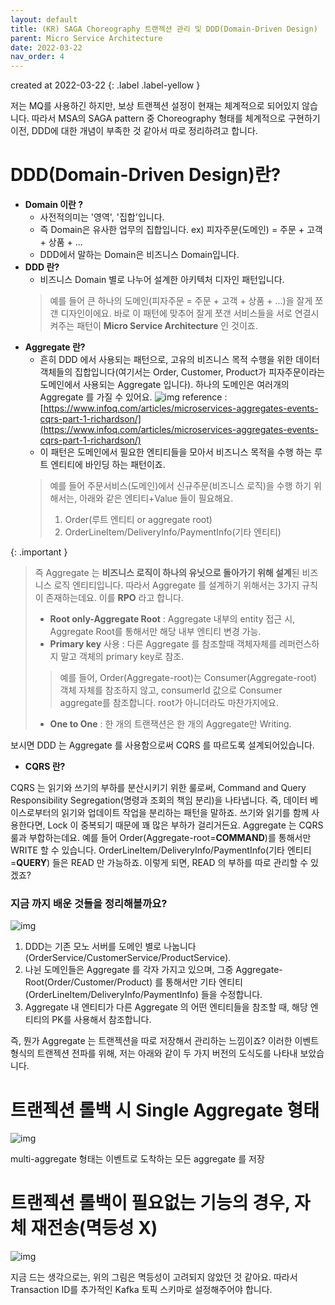 ```yaml
---
layout: default
title: (KR) SAGA Choreography 트랜젝션 관리 및 DDD(Domain-Driven Design)
parent: Micro Service Architecture
date: 2022-03-22
nav_order: 4
---
```


created at 2022-03-22
{: .label .label-yellow }

저는 MQ를 사용하긴 하지만, 보상 트랜젝션 설정이 현재는 체계적으로 되어있지 않습니다. 따라서 MSA의 SAGA pattern 중 Choreography 형태를 체계적으로 구현하기 이전, DDD에 대한 개념이 부족한 것 같아서 따로 정리하려고 합니다. 

# DDD(Domain-Driven Design)란?
* **Domain 이란 ?**
  * 사전적의미는 '영역', '집합'입니다.
  * 즉 Domain은 유사한 업무의 집합입니다. ex) 피자주문(도메인) = 주문 + 고객 + 상품 + ...
  * DDD에서 말하는 Domain은 비즈니스 Domain입니다.
* **DDD 란?**
  * 비즈니스 Domain 별로 나누어 설계한 아키텍처 디자인 패턴입니다.
  > 예를 들어 큰 하나의 도메인(피자주문 = 주문 + 고객 + 상품 + ...)을 잘게 쪼갠 디자인이에요. 바로 이 패턴에 맞추어 잘게 쪼갠 서비스들을 서로 연결시켜주는 패턴이 **Micro Service Architecture** 인 것이죠.
* **Aggregate 란?**
  * 흔히 DDD 에서 사용되는 패턴으로, 고유의 비즈니스 목적 수행을 위한 데이터 객체들의 집합입니다(여기서는 Order, Customer, Product가 피자주문이라는 도메인에서 사용되는 Aggregate 입니다). 하나의 도메인은 여러개의 Aggregate 를 가질 수 있어요.
  ![img](../../../assets/img/performance/14.webp)
  reference : [https://www.infoq.com/articles/microservices-aggregates-events-cqrs-part-1-richardson/](https://www.infoq.com/articles/microservices-aggregates-events-cqrs-part-1-richardson/)
  * 이 패턴은 도메인에서 필요한 엔티티들을 모아서 비즈니스 목적을 수행 하는 루트 엔티티에 바인딩 하는 패턴이죠.
  > 예를 들어 주문서비스(도메인)에서 신규주문(비즈니스 로직)을 수행 하기 위해서는, 아래와 같은 엔티티+Value 들이 필요해요.
  > 1. Order(루트 엔티티 or aggregate root)
  > 2. OrderLineItem/DeliveryInfo/PaymentInfo(기타 엔티티)

{: .important }
> 즉 Aggregate 는 **비즈니스 로직이 하나의 유닛으로 돌아가기 위해 설계**된 비즈니스 로직 엔티티입니다. 따라서 Aggregate 를 설계하기 위해서는 3가지 규칙이 존재하는데요. 이를 **RPO** 라고 합니다.
> * **Root only-Aggregate Root** : Aggregate 내부의 entity 접근 시, Aggregate Root를 통해서만 해당 내부 엔티티 변경 가능.
> * **Primary key** 사용 : 다른 Aggregate 를 참조할때 객체자체를 레퍼런스하지 말고 객체의 primary key로 참조.
> > 예를 들어, Order(Aggregate-root)는 Consumer(Aggregate-root) 객체 자체를 참조하지 않고, consumerId 값으로 Consumer aggregate를 참조합니다. root가 아니더라도 마찬가지에요.
> * **One to One** : 한 개의 트랜잭션은 한 개의 Aggregate만 Writing.

보시면 DDD 는 Aggregate 를 사용함으로써 CQRS 를 따르도록 설계되어있습니다.
* **CQRS 란?**

CQRS 는 읽기와 쓰기의 부하를 분산시키기 위한 룰로써, Command and Query Responsibility Segregation(명령과 조회의 책임 분리)을 나타냅니다. 즉, 데이터 베이스로부터의 읽기와 업데이트 작업을 분리하는 패턴을 말하죠. 쓰기와 읽기를 함께 사용한다면, Lock 이 중복되기 때문에 꽤 많은 부하가 걸리거든요. Aggregate 는 CQRS 룰과 부합하는데요. 예를 들어 Order(Aggregate-root=**COMMAND**)를 통해서만 WRITE 할 수 있습니다. OrderLineItem/DeliveryInfo/PaymentInfo(기타 엔티티=**QUERY**) 들은 READ 만 가능하죠. 이렇게 되면, READ 의 부하를 따로 관리할 수 있겠죠?

### **지금 까지 배운 것들을 정리해볼까요?**

![img](../../../assets/img/performance/16.webp)

1. DDD는 기존 모노 서버를 도메인 별로 나눕니다(OrderService/CustomerService/ProductService).
2. 나뉜 도메인들은 Aggregate 를 각자 가지고 있으며, 그중 Aggregate-Root(Order/Customer/Product) 를 통해서만 기타 엔티티(OrderLineItem/DeliveryInfo/PaymentInfo) 들을 수정합니다.
3. Aggregate 내 엔티티가 다른 Aggregate 의 어떤 엔티티들을 참조할 때, 해당 엔티티의 PK를 사용해서 참조합니다.

즉, 뭔가 Aggregate 는 트랜젝션을 따로 저장해서 관리하는 느낌이죠? 이러한 이벤트 형식의 트랜젝션 전파를 위해, 저는 아래와 같이 두 가지 버전의 도식도를 나타내 보았습니다.

# 트랜젝션 롤백 시 Single Aggregate 형태
![img](../../../assets/img/performance/tx3.svg)

multi-aggregate 형태는 이벤트로 도착하는 모든 aggregate 를 저장

# 트랜젝션 롤백이 필요없는 기능의 경우, 자체 재전송(멱등성 X)

![img](../../../assets/img/performance/tx2.svg)

지금 드는 생각으로는, 위의 그림은 멱등성이 고려되지 않았던 것 같아요. 따라서 Transaction ID를 추가적인 Kafka 토픽 스키마로 설정해주어야 합니다.